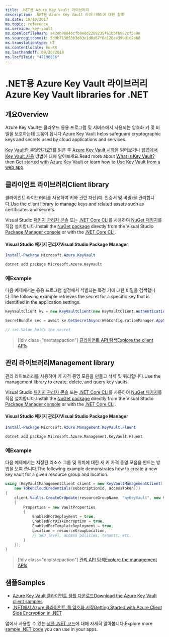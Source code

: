 ```yaml
---
title: .NET용 Azure Key Vault 라이브러리
description: .NET용 Azure Key Vault 라이브러리에 대한 참조
ms.date: 10/19/2017
ms.topic: reference
ms.service: key-vault
ms.openlocfilehash: a42eb9684bcfb8e8d2209235f61bbf6962cf5e9e
ms.sourcegitcommit: 5d9b713653b3d03e1d0a67f6e126ee399d1c2a60
ms.translationtype: HT
ms.contentlocale: ko-KR
ms.lasthandoff: 09/26/2018
ms.locfileid: "47190556"
---
```

# <a name="azure-key-vault-libraries-for-net"></a><span data-ttu-id="194bd-103">.NET용 Azure Key Vault 라이브러리</span><span class="sxs-lookup"><span data-stu-id="194bd-103">Azure Key Vault libraries for .NET</span></span>

## <a name="overview"></a><span data-ttu-id="194bd-104">개요</span><span class="sxs-lookup"><span data-stu-id="194bd-104">Overview</span></span>

<span data-ttu-id="194bd-105">Azure Key Vault는 클라우드 응용 프로그램 및 서비스에서 사용되는 암호화 키 및 비밀을 보호하는데 도움이 됩니다.</span><span class="sxs-lookup"><span data-stu-id="194bd-105">Azure Key Vault helps safeguard cryptographic keys and secrets used by cloud applications and services.</span></span>

<span data-ttu-id="194bd-106">[Key Vault란 무엇인가요?](/azure/key-vault/key-vault-whatis)를 읽은 후 [Azure Key Vault 시작](/azure/key-vault/key-vault-get-started)을 읽어보거나 [웹앱에서 Key Vault 사용](/azure/key-vault/key-vault-use-from-web-application) 방법에 대해 알아보세요.</span><span class="sxs-lookup"><span data-stu-id="194bd-106">Read more about [What is Key Vault?](/azure/key-vault/key-vault-whatis) then [Get started with Azure Key Vault](/azure/key-vault/key-vault-get-started) or learn how to [Use Key Vault from a web app](/azure/key-vault/key-vault-use-from-web-application).</span></span>

## <a name="client-library"></a><span data-ttu-id="194bd-107">클라이언트 라이브러리</span><span class="sxs-lookup"><span data-stu-id="194bd-107">Client library</span></span>

<span data-ttu-id="194bd-108">클라이언트 라이브러리를 사용하여 키와 관련 자산(예: 인증서 및 비밀)을 관리합니다.</span><span class="sxs-lookup"><span data-stu-id="194bd-108">Use the client library to manage keys and related assets such as certificates and secrets.</span></span>

<span data-ttu-id="194bd-109">Visual Studio [패키지 관리자 콘솔][PackageManager] 또는 [.NET Core CLI][DotNetCLI]를 사용하여 [NuGet 패키지](https://www.nuget.org/packages/Microsoft.Azure.KeyVault)를 직접 설치합니다.</span><span class="sxs-lookup"><span data-stu-id="194bd-109">Install the [NuGet package](https://www.nuget.org/packages/Microsoft.Azure.KeyVault) directly from the Visual Studio [Package Manager console][PackageManager] or with the [.NET Core CLI][DotNetCLI].</span></span>

#### <a name="visual-studio-package-manager"></a><span data-ttu-id="194bd-110">Visual Studio 패키지 관리자</span><span class="sxs-lookup"><span data-stu-id="194bd-110">Visual Studio Package Manager</span></span>

```powershell
Install-Package Microsoft.Azure.KeyVault
```

```bash
dotnet add package Microsoft.Azure.KeyVault
```

### <a name="example"></a><span data-ttu-id="194bd-111">예</span><span class="sxs-lookup"><span data-stu-id="194bd-111">Example</span></span>

<span data-ttu-id="194bd-112">다음 예제에서는 응용 프로그램 설정에서 식별되는 특정 키에 대한 비밀을 검색합니다.</span><span class="sxs-lookup"><span data-stu-id="194bd-112">The following example retrieves the secret for a specific key that is identified in the application settings.</span></span>

```csharp
KeyVaultClient kv = new KeyVaultClient(new KeyVaultClient.AuthenticationCallback(securityToken));

SecretBundle sec = await kv.GetSecretAsync(WebConfigurationManager.AppSettings["SecretUri"]);

// sec.Value holds the secret
```

> [!div class="nextstepaction"]
> [<span data-ttu-id="194bd-113">클라이언트 API 탐색</span><span class="sxs-lookup"><span data-stu-id="194bd-113">Explore the client APIs</span></span>](/dotnet/api/overview/azure/keyvault/client)

## <a name="management-library"></a><span data-ttu-id="194bd-114">관리 라이브러리</span><span class="sxs-lookup"><span data-stu-id="194bd-114">Management library</span></span>

<span data-ttu-id="194bd-115">관리 라이브러리를 사용하여 키 자격 증명 모음을 만들고 삭제 및 쿼리합니다.</span><span class="sxs-lookup"><span data-stu-id="194bd-115">Use the management library to create, delete, and query key vaults.</span></span>

<span data-ttu-id="194bd-116">Visual Studio [패키지 관리자 콘솔][PackageManager] 또는 [.NET Core CLI][DotNetCLI]를 사용하여 [NuGet 패키지](https://www.nuget.org/packages/Microsoft.Azure.Management.KeyVault.Fluent)를 직접 설치합니다.</span><span class="sxs-lookup"><span data-stu-id="194bd-116">Install the [NuGet package](https://www.nuget.org/packages/Microsoft.Azure.Management.KeyVault.Fluent) directly from the Visual Studio [Package Manager console][PackageManager] or with the [.NET Core CLI][DotNetCLI].</span></span>

#### <a name="visual-studio-package-manager"></a><span data-ttu-id="194bd-117">Visual Studio 패키지 관리자</span><span class="sxs-lookup"><span data-stu-id="194bd-117">Visual Studio Package Manager</span></span>

```powershell
Install-Package Microsoft.Azure.Management.KeyVault.Fluent
```

```bash
dotnet add package Microsoft.Azure.Management.KeyVault.Fluent
```

### <a name="example"></a><span data-ttu-id="194bd-118">예</span><span class="sxs-lookup"><span data-stu-id="194bd-118">Example</span></span>

<span data-ttu-id="194bd-119">다음 예제에서는 지정된 리소스 그룹 및 위치에 대한 새 키 자격 증명 모음을 만드는 방법을 보여 줍니다.</span><span class="sxs-lookup"><span data-stu-id="194bd-119">The following example demonstrates how to create a new key vault for a given resource group and location.</span></span>

```csharp
using (KeyVaultManagementClient client = new KeyVaultManagementClient(
    new TokenCloudCredentials(subscriptionId, accessToken)))
{
    client.Vaults.CreateOrUpdate(resourceGroupName, "myKeyVault", new VaultCreateOrUpdateParameters
    {
        Properties = new VaultProperties
        {
            EnabledForDeployment = true,
            EnabledForDiskEncryption = true,
            EnabledForTemplateDeployment = true,
            Location = resourceGroupLocation,
            // SKU level, access policies, tenants, etc.
        }
    });
}
```

> [!div class="nextstepaction"]
> [<span data-ttu-id="194bd-120">관리 API 탐색</span><span class="sxs-lookup"><span data-stu-id="194bd-120">Explore the management APIs</span></span>](/dotnet/api/overview/azure/keyvault/management)

## <a name="samples"></a><span data-ttu-id="194bd-121">샘플</span><span class="sxs-lookup"><span data-stu-id="194bd-121">Samples</span></span>

* [<span data-ttu-id="194bd-122">Azure Key Vault 클라이언트 샘플 다운로드</span><span class="sxs-lookup"><span data-stu-id="194bd-122">Download the Azure Key Vault client samples</span></span>](https://www.microsoft.com/download/details.aspx?id=45343)
* [<span data-ttu-id="194bd-123">.NET에서 Azure 클라이언트 쪽 암호화 시작</span><span class="sxs-lookup"><span data-stu-id="194bd-123">Getting Started with Azure Client Side Encryption in .NET</span></span>](https://azure.microsoft.com/resources/samples/storage-dotnet-client-side-encryption/)


<span data-ttu-id="194bd-124">앱에서 사용할 수 있는 [샘플 .NET 코드](https://azure.microsoft.com/resources/samples/?platform=dotnet)에 대해 자세히 알아봅니다.</span><span class="sxs-lookup"><span data-stu-id="194bd-124">Explore more [sample .NET code](https://azure.microsoft.com/resources/samples/?platform=dotnet) you can use in your apps.</span></span>

[PackageManager]: https://docs.microsoft.com/nuget/tools/package-manager-console
[DotNetCLI]: https://docs.microsoft.com/dotnet/core/tools/dotnet-add-package
